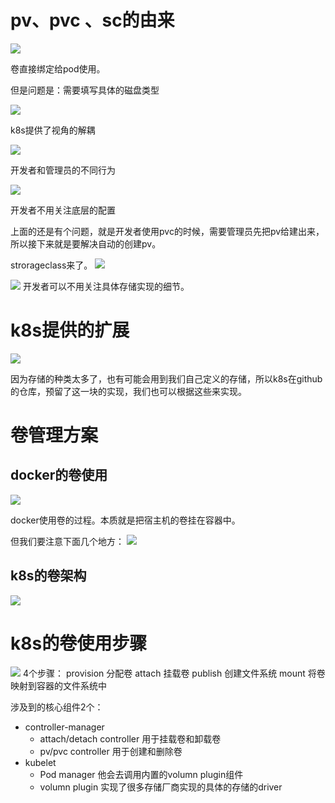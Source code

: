 # pv、pvc 、sc的由来
![](assets/markdown-img-paste-20200421111401155.png)


卷直接绑定给pod使用。

但是问题是：需要填写具体的磁盘类型


![](assets/markdown-img-paste-20200421111457582.png)

k8s提供了视角的解耦


![](assets/markdown-img-paste-20200421113333472.png)

开发者和管理员的不同行为

![](assets/markdown-img-paste-20200421113412148.png)

开发者不用关注底层的配置


上面的还是有个问题，就是开发者使用pvc的时候，需要管理员先把pv给建出来，所以接下来就是要解决自动的创建pv。

strorageclass来了。
![](assets/markdown-img-paste-20200421120008579.png)


![](assets/markdown-img-paste-20200421120035424.png)
开发者可以不用关注具体存储实现的细节。


# k8s提供的扩展

![](assets/markdown-img-paste-2020042112013166.png)

因为存储的种类太多了，也有可能会用到我们自己定义的存储，所以k8s在github的仓库，预留了这一块的实现，我们也可以根据这些来实现。


# 卷管理方案
## docker的卷使用
![](assets/markdown-img-paste-20200421120419300.png)

docker使用卷的过程。本质就是把宿主机的卷挂在容器中。

但我们要注意下面几个地方：
![](assets/markdown-img-paste-20200421120514767.png)

## k8s的卷架构

![](assets/markdown-img-paste-20200421120541681.png)

# k8s的卷使用步骤

![](assets/markdown-img-paste-20200421120714336.png)
4个步骤：
provision 分配卷
attach 挂载卷
publish 创建文件系统
mount 将卷映射到容器的文件系统中

涉及到的核心组件2个：
- controller-manager
  - attach/detach controller 用于挂载卷和卸载卷
  - pv/pvc controller 用于创建和删除卷
- kubelet
  - Pod manager 他会去调用内置的volumn plugin组件
  - volumn plugin 实现了很多存储厂商实现的具体的存储的driver
